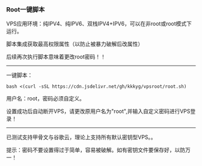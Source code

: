 ### Root一键脚本

VPS应用环境：纯IPV4、纯IPV6、双栈IPV4+IPV6，可以在非root或root模式下运行。

脚本集成获取最高权限属性（以防止被暴力破解后改属性）

后续再次执行脚本意味着更改root密码！！

-----------------------------------------------------------------------------------------

一键脚本：

```
bash <(curl -sSL https://cdn.jsdelivr.net/gh/kkkyg/vpsroot/root.sh)
```

用户名：root，密码必须自定义。

设置成功后自动断开VPS，请更改原用户名为"root",并输入自定义密码进行VPS登录！

--------------------------------------------------------------------------------------

已测试支持甲骨文与谷歌云，理论上支持所有默认密钥型VPS。。

提示：密码不要设置得过于简单，容易被破解。如有密钥文件要保存好，以防万一！



